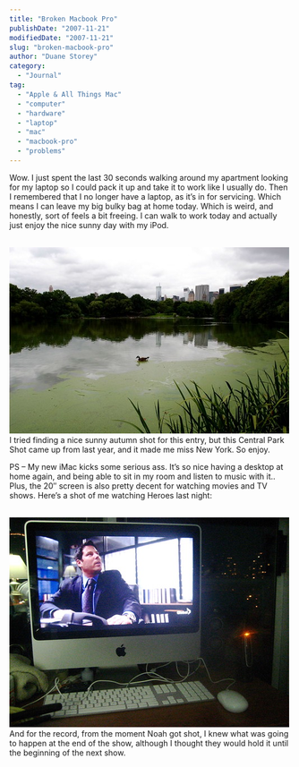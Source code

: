 ```yaml
---
title: "Broken Macbook Pro"
publishDate: "2007-11-21"
modifiedDate: "2007-11-21"
slug: "broken-macbook-pro"
author: "Duane Storey"
category:
  - "Journal"
tag:
  - "Apple & All Things Mac"
  - "computer"
  - "hardware"
  - "laptop"
  - "mac"
  - "macbook-pro"
  - "problems"
---
```


Wow. I just spent the last 30 seconds walking around my apartment looking for my laptop so I could pack it up and take it to work like I usually do. Then I remembered that I no longer have a laptop, as it’s in for servicing. Which means I can leave my big bulky bag at home today. Which is weird, and honestly, sort of feels a bit freeing. I can walk to work today and actually just enjoy the nice sunny day with my iPod.

  
[  
![](_images/broken-macbook-pro-1.jpg)  ](http://flickr.com/photos/duanestorey/197856339/)  
I tried finding a nice sunny autumn shot for this entry, but this Central Park Shot came up from last year, and it made me miss New York. So enjoy.

PS – My new iMac kicks some serious ass. It’s so nice having a desktop at home again, and being able to sit in my room and listen to music with it.. Plus, the 20″ screen is also pretty decent for watching movies and TV shows. Here’s a shot of me watching Heroes last night:

  
[  
![](_images/broken-macbook-pro-2.jpg)  ](http://flickr.com/photos/duanestorey/2051187129/)  
And for the record, from the moment Noah got shot, I knew what was going to happen at the end of the show, although I thought they would hold it until the beginning of the next show.